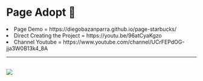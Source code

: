 # Page Adopt 🐶
<li>Page Demo = https://diegobazanparra.github.io/page-starbucks/ <br></li>
<li>Direct Creating the Project = https://youtu.be/96atCyaKgzo<br></li>
<li color="red">Channel Youtube = https://www.youtube.com/channel/UCrFEPdOG-jja3W0B13k4_8A<br></li>

<hr>
<br>
<img src="https://i.imgur.com/CkUKfLi.jpg">
